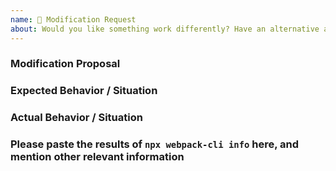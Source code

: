 ```yaml
---
name: 🔧 Modification Request
about: Would you like something work differently? Have an alternative approach? This is the template for you.
---
```


<!-- Please don't delete this template otherwise your issue will be closed immediately -->
<!-- Before creating an issue please make sure you are using the latest version of webpack. -->

### Modification Proposal

<!-- Please ask questions on StackOverflow or the GitHub Discussions. -->
<!-- https://github.com/webpack/webpack/discussions -->
<!-- https://stackoverflow.com/questions/ask?tags=webpack -->
<!-- Issues which contain questions or support requests will be closed. -->

### Expected Behavior / Situation

### Actual Behavior / Situation

### Please paste the results of `npx webpack-cli info` here, and mention other relevant information
